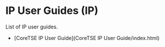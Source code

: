 # IP User Guides (IP)

List of IP user guides. 


- [CoreTSE IP User Guide](CoreTSE IP User Guide/index.html)
